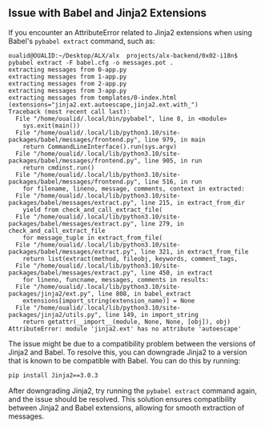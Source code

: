 ## Issue with Babel and Jinja2 Extensions

If you encounter an AttributeError related to Jinja2 extensions when using Babel's `pybabel extract` command, such as:

```
oualid@OUALID:~/Desktop/ALX/alx  projects/alx-backend/0x02-i18n$ pybabel extract -F babel.cfg -o messages.pot .
extracting messages from 0-app.py
extracting messages from 1-app.py
extracting messages from 2-app.py
extracting messages from 3-app.py
extracting messages from templates/0-index.html (extensions="jinja2.ext.autoescape,jinja2.ext.with_")
Traceback (most recent call last):
  File "/home/oualid/.local/bin/pybabel", line 8, in <module>
    sys.exit(main())
  File "/home/oualid/.local/lib/python3.10/site-packages/babel/messages/frontend.py", line 979, in main
    return CommandLineInterface().run(sys.argv)
  File "/home/oualid/.local/lib/python3.10/site-packages/babel/messages/frontend.py", line 905, in run
    return cmdinst.run()
  File "/home/oualid/.local/lib/python3.10/site-packages/babel/messages/frontend.py", line 516, in run
    for filename, lineno, message, comments, context in extracted:
  File "/home/oualid/.local/lib/python3.10/site-packages/babel/messages/extract.py", line 215, in extract_from_dir
    yield from check_and_call_extract_file(
  File "/home/oualid/.local/lib/python3.10/site-packages/babel/messages/extract.py", line 279, in check_and_call_extract_file
    for message_tuple in extract_from_file(
  File "/home/oualid/.local/lib/python3.10/site-packages/babel/messages/extract.py", line 321, in extract_from_file
    return list(extract(method, fileobj, keywords, comment_tags,
  File "/home/oualid/.local/lib/python3.10/site-packages/babel/messages/extract.py", line 450, in extract
    for lineno, funcname, messages, comments in results:
  File "/home/oualid/.local/lib/python3.10/site-packages/jinja2/ext.py", line 808, in babel_extract
    extensions[import_string(extension_name)] = None
  File "/home/oualid/.local/lib/python3.10/site-packages/jinja2/utils.py", line 149, in import_string
    return getattr(__import__(module, None, None, [obj]), obj)
AttributeError: module 'jinja2.ext' has no attribute 'autoescape'
```

The issue might be due to a compatibility problem between the versions of Jinja2 and Babel. To resolve this, you can downgrade Jinja2 to a version that is known to be compatible with Babel. You can do this by running:

```bash
pip install Jinja2==3.0.3
```

After downgrading Jinja2, try running the `pybabel extract` command again, and the issue should be resolved. This solution ensures compatibility between Jinja2 and Babel extensions, allowing for smooth extraction of messages.
